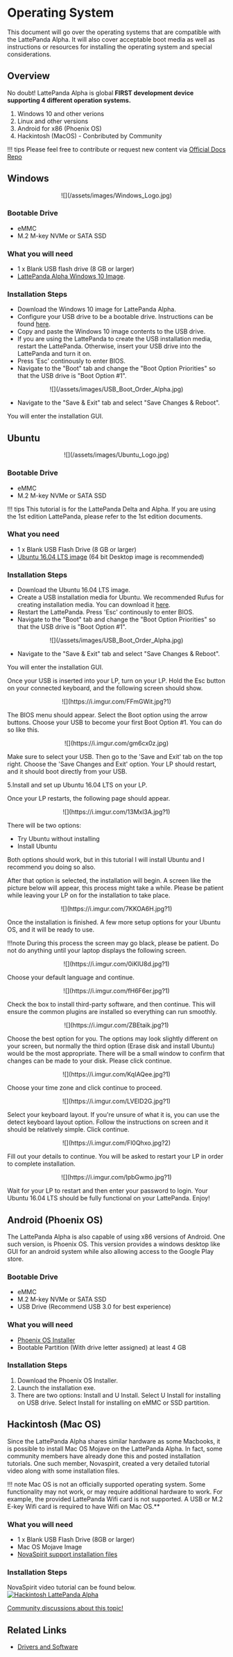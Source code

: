 # Operating System

This document will go over the operating systems that are compatible with the LattePanda Alpha. It will also cover acceptable boot media as well as instructions or resources for installing the operating system and special considerations.

## Overview

No doubt! LattePanda Alpha is global **FIRST development device supporting 4 different operation systems.**

1. Windows 10 and other verions
2. Linux and other versions
3. Android for x86 (Phoenix OS)
4. Hackintosh (MacOS) - Conbributed by Community

!!! tips
    Please feel free to contribute or request new content via [Official Docs Repo](https://github.com/LattePandaTeam/Docs)

## Windows

<center>![](/assets/images/Windows_Logo.jpg)</center>

### Bootable Drive

* eMMC
* M.2 M-key NVMe or SATA SSD

### What you will need

* 1 x Blank USB flash drive (8 GB or larger)
* [LattePanda Alpha Windows 10 Image](https://www.dropbox.com/sh/d2d4xoe2nk7n0je/AACdzPN-bdwkwyHxe9KlSsiIa?dl=0).

### Installation Steps

* Download the Windows 10 image for LattePanda Alpha.
* Configure your USB drive to be a bootable drive. Instructions can be found [here](https://technet.microsoft.com/en-us/library/jj200124%28v=ws.11%29.aspx).
* Copy and paste the Windows 10 image contents to the USB drive.
* If you are using the LattePanda to create the USB installation media, restart the LattePanda. Otherwise, insert your USB drive into the LattePanda and turn it on. 
* Press 'Esc' continously to enter BIOS. 
* Navigate to the "Boot" tab and change the "Boot Option Priorities" so that the USB drive is "Boot Option #1".
<center>![](/assets/images/USB_Boot_Order_Alpha.jpg)</center>

* Navigate to the "Save & Exit" tab and select "Save Changes & Reboot".

You will enter the installation GUI.

## Ubuntu

<center>![](/assets/images/Ubuntu_Logo.jpg)</center>

### Bootable Drive

* eMMC
* M.2 M-key NVMe or SATA SSD 

!!! tips 
    This tutorial is for the LattePanda Delta and Alpha. If you are using the 1st edition LattePanda, please refer to the 1st edition documents.

### What you need

* 1 x Blank USB Flash Drive (8 GB or larger)
* [Ubuntu 16.04 LTS image](http://releases.ubuntu.com/releases/16.04/) (64 bit Desktop image is recommended)

### Installation Steps

* Download the Ubuntu 16.04 LTS image.
* Create a USB installation media for Ubuntu. We recommended Rufus for creating installation media. You can download it [here](https://rufus.akeo.ie/).
* Restart the LattePanda. Press 'Esc' continously to enter BIOS. 
* Navigate to the "Boot" tab and change the "Boot Option Priorities" so that the USB drive is "Boot Option #1".
<center>![](/assets/images/USB_Boot_Order_Alpha.jpg)</center>

* Navigate to the "Save & Exit" tab and select "Save Changes & Reboot".

You will enter the installation GUI.

Once your USB is inserted into your LP, turn on your LP. Hold the Esc button on your connected keyboard, and the following screen should show.

<center>![](https://i.imgur.com/FFmGWit.jpg?1)</center>

The BIOS menu should appear. Select the Boot option using the arrow buttons. Choose your USB to become your first Boot Option #1. You can do so like this.

<center>![](https://i.imgur.com/gm6cx0z.jpg)</center>

Make sure to select your USB. Then go to the 'Save and Exit' tab on the top right. Choose the 'Save Changes and Exit' option. Your LP should restart, and it should boot directly from your USB.

5.Install and set up Ubuntu 16.04 LTS on your LP. 

Once your LP restarts, the following page should appear.

<center>![](https://i.imgur.com/13Mxl3A.jpg?1)</center>

There will be two options:

- Try Ubuntu without installing
- Install Ubuntu

Both options should work, but in this tutorial I will install Ubuntu and I recommend you doing so also. 

After that option is selected, the installation will begin. A screen like the picture below will appear, this process might take a while. Please be patient while leaving your LP on for the installation to take place.

<center>![](https://i.imgur.com/7KKOA6H.jpg?1)</center>

Once the installation is finished. A few more setup options for your Ubuntu OS, and it will be ready to use.

!!!note
    During this process the screen may go black, please be patient. Do not do anything until your laptop displays the following screen.

<center>![](https://i.imgur.com/0iKIU8d.jpg?1)</center>

Choose your default language and continue. 

<center>![](https://i.imgur.com/fH6F6er.jpg?1)</center>

Check the box to install third-party software, and then continue. This will ensure the common plugins are installed so everything can run smoothly. 

<center>![](https://i.imgur.com/ZBEtaik.jpg?1)</center>

Choose the best option for you. The options may look slightly different on your screen, but normally the third option (Erase disk and install Ubuntu) would be the most appropriate. There will be a small window to confirm that changes can be made to your disk. Please click continue.

<center>![](https://i.imgur.com/KqIAQee.jpg?1)</center>

Choose your time zone and click continue to proceed.

<center>![](https://i.imgur.com/LVEID2G.jpg?1)</center>

Select your keyboard layout. If you're unsure of what it is, you can use the detect keyboard layout option. Follow the instructions on screen and it should be relatively simple. Click continue.

<center>![](https://i.imgur.com/Fl0Qhxo.jpg?2)</center>

Fill out your details to continue. You will be asked to restart your LP in order to complete installation.

<center>![](https://i.imgur.com/IpbGwmo.jpg?1)</center>


Wait for your LP to restart and then enter your password to login. Your Ubuntu 16.04 LTS should be fully functional on your LattePanda. Enjoy!

## Android (Phoenix OS)

The LattePanda Alpha is also capable of using x86 versions of Android. One such version, is Phoenix OS. This version provides a windows desktop like GUI for an android system while also allowing access to the Google Play store.

### Bootable Drive

* eMMC
* M.2 M-key NVMe or SATA SSD 
* USB Drive (Recommend USB 3.0 for best experience)

### What you will need

* [Phoenix OS Installer](http://www.phoenixos.com/download_x86)
* Bootable Partition (With drive letter assigned) at least 4 GB

### Installation Steps

1. Download the Phoenix OS Installer.
2. Launch the installation exe.
3. There are two options: Install and U Install. Select U Install for installing on USB drive. Select Install for installing on eMMC or SSD partition.


## Hackintosh (Mac OS)

Since the LattePanda Alpha shares similar hardware as some Macbooks, it is possible to install Mac OS Mojave on the LattePanda Alpha. In fact, some community members have already done this and posted installation tutorials. One such member, Novaspirit, created a very detailed tutorial video along with some installation files. 

!!! note
    Mac OS is not an officially supported operating system. Some functionality may not work, or may require additional hardware to work. For example, the provided LattePanda Wifi card is not supported. A USB or M.2 E-key Wifi card is required to have Wifi on Mac OS.**

### What you will need

* 1 x Blank USB Flash Drive (8GB or larger)
* Mac OS Mojave Image
* [NovaSpirit support installation files](https://github.com/novaspirit/macpanda/releases)

### Installation Steps

NovaSpirit video tutorial can be found below.
[![Hackintosh LattePanda Alpha](http://img.youtube.com/vi/nrJpwPxoZZ8/0.jpg)](http://www.youtube.com/watch?v=nrJpwPxoZZ8 "Guide: LattePanda Alpha Hackintosh Intel M3-7Y30")

[Community discussions about this topic!](https://www.lattepanda.com/topic-f11t16979p25805.html?hilit=hackintosh#p25805)

## Related Links

* [Drivers and Software](/content/alpha_edition/drivers_and_software/)
